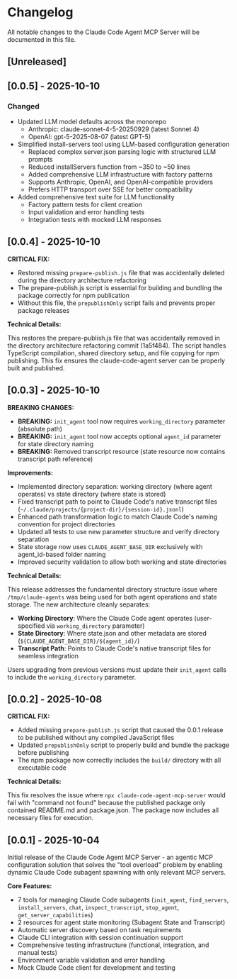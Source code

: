 # Changelog

All notable changes to the Claude Code Agent MCP Server will be documented in this file.

## [Unreleased]

## [0.0.5] - 2025-10-10

### Changed

- Updated LLM model defaults across the monorepo
  - Anthropic: claude-sonnet-4-5-20250929 (latest Sonnet 4)
  - OpenAI: gpt-5-2025-08-07 (latest GPT-5)
- Simplified install-servers tool using LLM-based configuration generation
  - Replaced complex server.json parsing logic with structured LLM prompts
  - Reduced installServers function from ~350 to ~50 lines
  - Added comprehensive LLM infrastructure with factory patterns
  - Supports Anthropic, OpenAI, and OpenAI-compatible providers
  - Prefers HTTP transport over SSE for better compatibility
- Added comprehensive test suite for LLM functionality
  - Factory pattern tests for client creation
  - Input validation and error handling tests
  - Integration tests with mocked LLM responses

## [0.0.4] - 2025-10-10

**CRITICAL FIX:**

- Restored missing `prepare-publish.js` file that was accidentally deleted during the directory architecture refactoring
- The prepare-publish.js script is essential for building and bundling the package correctly for npm publication
- Without this file, the `prepublishOnly` script fails and prevents proper package releases

**Technical Details:**

This restores the prepare-publish.js file that was accidentally removed in the directory architecture refactoring commit (1a5f484). The script handles TypeScript compilation, shared directory setup, and file copying for npm publishing. This fix ensures the claude-code-agent server can be properly built and published.

## [0.0.3] - 2025-10-10

**BREAKING CHANGES:**

- **BREAKING:** `init_agent` tool now requires `working_directory` parameter (absolute path)
- **BREAKING:** `init_agent` tool now accepts optional `agent_id` parameter for state directory naming
- **BREAKING:** Removed transcript resource (state resource now contains transcript path reference)

**Improvements:**

- Implemented directory separation: working directory (where agent operates) vs state directory (where state is stored)
- Fixed transcript path to point to Claude Code's native transcript files (`~/.claude/projects/{project-dir}/{session-id}.jsonl`)
- Enhanced path transformation logic to match Claude Code's naming convention for project directories
- Updated all tests to use new parameter structure and verify directory separation
- State storage now uses `CLAUDE_AGENT_BASE_DIR` exclusively with agent_id-based folder naming
- Improved security validation to allow both working and state directories

**Technical Details:**

This release addresses the fundamental directory structure issue where `/tmp/claude-agents` was being used for both agent operations and state storage. The new architecture cleanly separates:

- **Working Directory**: Where the Claude Code agent operates (user-specified via `working_directory` parameter)
- **State Directory**: Where state.json and other metadata are stored (`${CLAUDE_AGENT_BASE_DIR}/${agent_id}/`)
- **Transcript Path**: Points to Claude Code's native transcript files for seamless integration

Users upgrading from previous versions must update their `init_agent` calls to include the `working_directory` parameter.

## [0.0.2] - 2025-10-08

**CRITICAL FIX:**

- Added missing `prepare-publish.js` script that caused the 0.0.1 release to be published without any compiled JavaScript files
- Updated `prepublishOnly` script to properly build and bundle the package before publishing
- The npm package now correctly includes the `build/` directory with all executable code

**Technical Details:**

This fix resolves the issue where `npx claude-code-agent-mcp-server` would fail with "command not found" because the published package only contained README.md and package.json. The package now includes all necessary files for execution.

## [0.0.1] - 2025-10-04

Initial release of the Claude Code Agent MCP Server - an agentic MCP configuration solution that solves the "tool overload" problem by enabling dynamic Claude Code subagent spawning with only relevant MCP servers.

**Core Features:**

- 7 tools for managing Claude Code subagents (`init_agent`, `find_servers`, `install_servers`, `chat`, `inspect_transcript`, `stop_agent`, `get_server_capabilities`)
- 2 resources for agent state monitoring (Subagent State and Transcript)
- Automatic server discovery based on task requirements
- Claude CLI integration with session continuation support
- Comprehensive testing infrastructure (functional, integration, and manual tests)
- Environment variable validation and error handling
- Mock Claude Code client for development and testing
